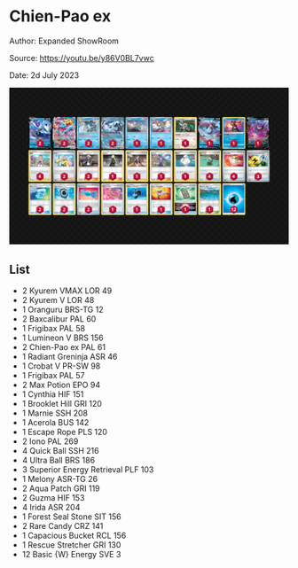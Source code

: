 # Chien-Pao ex

Author: Expanded ShowRoom

Source: <https://youtu.be/y86V0BL7vwc>

Date: 2d July 2023

![decklist](../../images/PAL/Chien-Pao%20ex/2-%20Chien-Pao%20ex.png)

## List

* 2 Kyurem VMAX LOR 49
* 2 Kyurem V LOR 48
* 1 Oranguru BRS-TG 12
* 2 Baxcalibur PAL 60
* 1 Frigibax PAL 58
* 1 Lumineon V BRS 156
* 2 Chien-Pao ex PAL 61
* 1 Radiant Greninja ASR 46
* 1 Crobat V PR-SW 98
* 1 Frigibax PAL 57
* 2 Max Potion EPO 94
* 1 Cynthia HIF 151
* 1 Brooklet Hill GRI 120
* 1 Marnie SSH 208
* 1 Acerola BUS 142
* 1 Escape Rope PLS 120
* 2 Iono PAL 269
* 4 Quick Ball SSH 216
* 4 Ultra Ball BRS 186
* 3 Superior Energy Retrieval PLF 103
* 1 Melony ASR-TG 26
* 2 Aqua Patch GRI 119
* 2 Guzma HIF 153
* 4 Irida ASR 204
* 1 Forest Seal Stone SIT 156
* 2 Rare Candy CRZ 141
* 1 Capacious Bucket RCL 156
* 1 Rescue Stretcher GRI 130
* 12 Basic {W} Energy SVE 3
